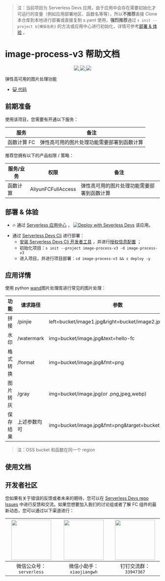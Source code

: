 
> 注：当前项目为 Serverless Devs 应用，由于应用中会存在需要初始化才可运行的变量（例如应用部署地区、函数名等等），所以**不推荐**直接 Clone 本仓库到本地进行部署或直接复制 s.yaml 使用，**强烈推荐**通过 `s init --project ${模版名称}` 的方法或应用中心进行初始化，详情可参考[部署 & 体验](#部署--体验) 。

# image-process-v3 帮助文档
<p align="center" class="flex justify-center">
    <a href="https://www.serverless-devs.com" class="ml-1">
    <img src="http://editor.devsapp.cn/icon?package=image-process-v3&type=packageType">
  </a>
  <a href="http://www.devsapp.cn/details.html?name=image-process-v3" class="ml-1">
    <img src="http://editor.devsapp.cn/icon?package=image-process-v3&type=packageVersion">
  </a>
  <a href="http://www.devsapp.cn/details.html?name=image-process-v3" class="ml-1">
    <img src="http://editor.devsapp.cn/icon?package=image-process-v3&type=packageDownload">
  </a>
</p>

<description>

弹性高可用的图片处理功能

</description>

<codeUrl>

- [:smiley_cat: 代码](https://github.com/devsapp/image-process/tree/V3/src)

</codeUrl>
<preview>



</preview>


## 前期准备

使用该项目，您需要有开通以下服务：

<service>



| 服务 |  备注  |
| --- |  --- |
| 函数计算 FC |  弹性高可用的图片处理功能需要部署到函数计算 |

</service>

推荐您拥有以下的产品权限 / 策略：
<auth>



| 服务/业务 |  权限 |  备注  |
| --- |  --- |   --- |
| 函数计算 | AliyunFCFullAccess |  弹性高可用的图片处理功能需要部署到函数计算 |

</auth>

<remark>



</remark>

<disclaimers>



</disclaimers>

## 部署 & 体验

<appcenter>
   
- :fire: 通过 [Serverless 应用中心](https://fcnext.console.aliyun.com/applications/create?template=image-process-v3) ，
  [![Deploy with Severless Devs](https://img.alicdn.com/imgextra/i1/O1CN01w5RFbX1v45s8TIXPz_!!6000000006118-55-tps-95-28.svg)](https://fcnext.console.aliyun.com/applications/create?template=image-process-v3) 该应用。
   
</appcenter>
<deploy>
    
- 通过 [Serverless Devs Cli](https://www.serverless-devs.com/serverless-devs/install) 进行部署：
  - [安装 Serverless Devs Cli 开发者工具](https://www.serverless-devs.com/serverless-devs/install) ，并进行[授权信息配置](https://docs.serverless-devs.com/fc/config) ；
  - 初始化项目：`s init --project image-process-v3 -d image-process-v3`
  - 进入项目，并进行项目部署：`cd image-process-v3 && s deploy -y`
   
</deploy>

## 应用详情

<appdetail id="flushContent">

使用 python [wand](https://docs.wand-py.org/en/0.5.6/index.html)图片处理库进行常见的图片处理：

| 功能     | 请求路径     | 参数                                                  |
| -------- | ------------ | ----------------------------------------------------- |
| 拼接     | /pinjie      | left=bucket/image1.jpg&right=bucket/image2.jpg        |
| 水印     | /watermark   | img=bucket/image.jpg&text=hello-fc                    |
| 格式转换 | /format      | img=bucket/image.jpg&fmt=png                          |
| 图片转灰 | /gray        | img=bucket/image.jpg(or .png,jpeg,webp)               |
| 保存结果 | 上述参数均可 | img=bucket/image.jpg&fmt=png&target=bucket/output.png |

> 注：OSS bucket 和函数在同一个 region

</appdetail>

## 使用文档

<usedetail id="flushContent">
</usedetail>


<devgroup>


## 开发者社区

您如果有关于错误的反馈或者未来的期待，您可以在 [Serverless Devs repo Issues](https://github.com/serverless-devs/serverless-devs/issues) 中进行反馈和交流。如果您想要加入我们的讨论组或者了解 FC 组件的最新动态，您可以通过以下渠道进行：

<p align="center">  

| <img src="https://serverless-article-picture.oss-cn-hangzhou.aliyuncs.com/1635407298906_20211028074819117230.png" width="130px" > | <img src="https://serverless-article-picture.oss-cn-hangzhou.aliyuncs.com/1635407044136_20211028074404326599.png" width="130px" > | <img src="https://serverless-article-picture.oss-cn-hangzhou.aliyuncs.com/1635407252200_20211028074732517533.png" width="130px" > |
| --------------------------------------------------------------------------------------------------------------------------------- | --------------------------------------------------------------------------------------------------------------------------------- | --------------------------------------------------------------------------------------------------------------------------------- |
| <center>微信公众号：`serverless`</center>                                                                                         | <center>微信小助手：`xiaojiangwh`</center>                                                                                        | <center>钉钉交流群：`33947367`</center>                                                                                           |
</p>
</devgroup>
